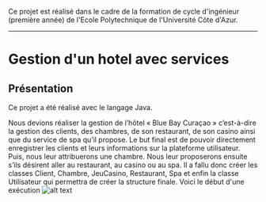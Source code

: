 Ce projet est réalisé dans le cadre de la formation de cycle d'ingénieur (première année) de l'Ecole Polytechnique de l'Université Côte d'Azur.
***
# Gestion d'un hotel avec services

## Présentation
Ce projet a été réalisé avec le langage Java.

Nous devions réaliser la gestion de l’hôtel « Blue Bay Curaçao » c’est-à-dire la gestion des clients, des chambres, de son restaurant, de son casino ainsi que du service de spa qu’il propose. Le but final est de pouvoir directement enregistrer les clients et leurs informations sur la plateforme utilisateur. Puis, nous leur attribuerons une chambre. Nous leur proposerons ensuite s’ils désirent aller au restaurant, au casino ou au spa. Il a fallu donc créer les classes Client, Chambre, JeuCasino, Restaurant, Spa et enfin la classe Utilisateur qui permettra de créer la structure finale.
Voici le début d'une exécution
![alt text](https://github.com/JulienChoukroun/JavaMAM3S5/blob/master/Documentation/testPart1.png "Début d'exécution")
